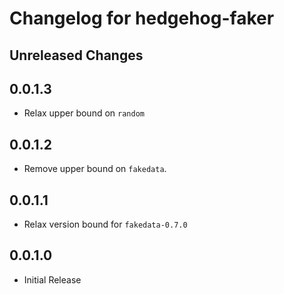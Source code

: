 # Changelog for hedgehog-faker

## Unreleased Changes

## 0.0.1.3

- Relax upper bound on `random`
 
## 0.0.1.2

- Remove upper bound on `fakedata`.

## 0.0.1.1

- Relax version bound for `fakedata-0.7.0`

## 0.0.1.0

- Initial Release
